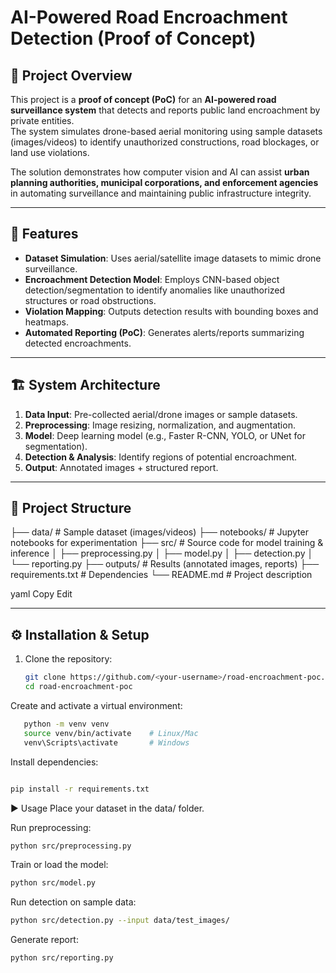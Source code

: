 # AI-Powered Road Encroachment Detection (Proof of Concept)

## 📌 Project Overview
This project is a **proof of concept (PoC)** for an **AI-powered road surveillance system** that detects and reports public land encroachment by private entities.  
The system simulates drone-based aerial monitoring using sample datasets (images/videos) to identify unauthorized constructions, road blockages, or land use violations.

The solution demonstrates how computer vision and AI can assist **urban planning authorities, municipal corporations, and enforcement agencies** in automating surveillance and maintaining public infrastructure integrity.

---

## 🚀 Features
- **Dataset Simulation**: Uses aerial/satellite image datasets to mimic drone surveillance.
- **Encroachment Detection Model**: Employs CNN-based object detection/segmentation to identify anomalies like unauthorized structures or road obstructions.
- **Violation Mapping**: Outputs detection results with bounding boxes and heatmaps.
- **Automated Reporting (PoC)**: Generates alerts/reports summarizing detected encroachments.

---

## 🏗️ System Architecture
1. **Data Input**: Pre-collected aerial/drone images or sample datasets.
2. **Preprocessing**: Image resizing, normalization, and augmentation.
3. **Model**: Deep learning model (e.g., Faster R-CNN, YOLO, or UNet for segmentation).
4. **Detection & Analysis**: Identify regions of potential encroachment.
5. **Output**: Annotated images + structured report.

---

## 📂 Project Structure
├── data/ # Sample dataset (images/videos)
├── notebooks/ # Jupyter notebooks for experimentation
├── src/ # Source code for model training & inference
│ ├── preprocessing.py
│ ├── model.py
│ ├── detection.py
│ └── reporting.py
├── outputs/ # Results (annotated images, reports)
├── requirements.txt # Dependencies
└── README.md # Project description

yaml
Copy
Edit

---

## ⚙️ Installation & Setup
1. Clone the repository:
   ```bash
   git clone https://github.com/<your-username>/road-encroachment-poc.git
   cd road-encroachment-poc
   ```
Create and activate a virtual environment:

```bash
   python -m venv venv
   source venv/bin/activate    # Linux/Mac
   venv\Scripts\activate       # Windows
```
Install dependencies:

```bash

pip install -r requirements.txt
```
▶️ Usage
Place your dataset in the data/ folder.

Run preprocessing:

```bash
python src/preprocessing.py
```
Train or load the model:

```bash
python src/model.py
```
Run detection on sample data:

```bash
python src/detection.py --input data/test_images/
```
Generate report:
```bash
python src/reporting.py
```

